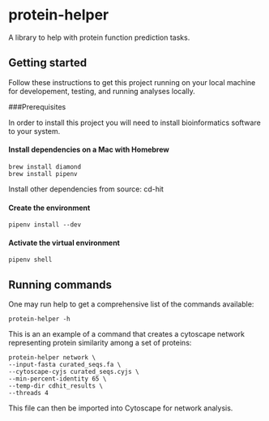 # protein-helper
A library to help with protein function prediction tasks.

## Getting started

Follow these instructions to get this project running on your local machine for developement, testing, and running analyses locally.

###Prerequisites

In order to install this project you will need to install bioinformatics software to your system.

#### Install dependencies on a Mac with Homebrew
    brew install diamond
    brew install pipenv

Install other dependencies from source: cd-hit

#### Create the environment
    pipenv install --dev

#### Activate the virtual environment
    pipenv shell

## Running commands
One may run help to get a comprehensive list of the commands available:

    protein-helper -h

This is an an example of a command that creates a cytoscape network representing protein similarity 
among a set of proteins:

    protein-helper network \
    --input-fasta curated_seqs.fa \
    --cytoscape-cyjs curated_seqs.cyjs \
    --min-percent-identity 65 \
    --temp-dir cdhit_results \
    --threads 4

This file can then be imported into Cytoscape for network analysis.